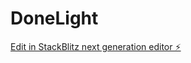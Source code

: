 # DoneLight

[Edit in StackBlitz next generation editor ⚡️](https://stackblitz.com/~/github.com/CDECK2019/DoneLight)